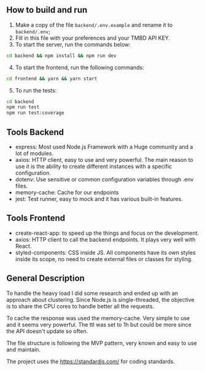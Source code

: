 ## How to build and run

1. Make a copy of the file `backend/.env.example` and rename it to `backend/.env`;
2. Fill in this file with your preferences and your TMBD API KEY.
3. To start the server, run the commands below:
```sh
cd backend && npm install && npm run dev
```

4. To start the frontend, run the following commands:
```sh
cd frontend && yarn && yarn start
```
5. To run the tests:
```sh
cd backend
npm run test
npm run test:coverage
```

## Tools Backend
- express: Most used Node.js Framework with a Huge community and a lot of modules.
- axios: HTTP client, easy to use and very powerful. The main reason to use it is the ability to create different instances with a specific configuration.
- dotenv: Use sensitive or common configuration variables through .env files.
- memory-cache: Cache for our endpoints
- jest: Test runner, easy to mock and it has various built-in features.

## Tools Frontend
- create-react-app: to speed up the things and focus on the development.
- axios: HTTP client to call the backend endpoints. It plays very well with React.
- styled-components: CSS inside JS. All components have its own styles inside its scope, no need to create external files or classes for styling.

## General Description
To handle the heavy load I did some research and ended up with an approach about clustering. Since Node.js is single-threaded, the objective is to share the CPU cores to handle better all the requests.

To cache the response was used the memory-cache. Very simple to use and it seems very powerful. The ttl was set to 1h but could be more since the API doesn't update so often.

The file structure is following the MVP pattern, very known and easy to use and maintain.

The project uses the https://standardjs.com/ for coding standards.
